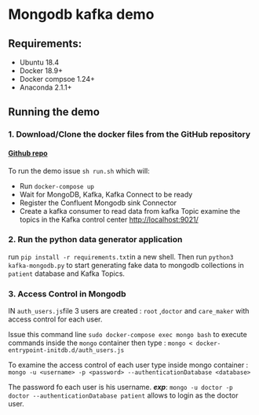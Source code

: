 # Mongodb kafka demo


## Requirements:
  
   * Ubuntu 18.4
   * Docker 18.9+
   * Docker compsoe 1.24+
   * Anaconda 2.1.1+

## Running the demo
 
 ### 1. Download/Clone the docker files from the GitHub repository
 
 #### [Github repo](https://github.com/sofienesafta/mongodb-kafka/tree/feature-review )
 
 To run the demo issue ```sh run.sh``` which will:

  * Run ```docker-compose up```
  * Wait for MongoDB, Kafka, Kafka Connect to be ready
  * Register the Confluent Mongodb sink Connector
  * Create a kafka consumer to read data from kafka Topic
examine the topics in the Kafka control center [http://localhost:9021/](http://localhost:9021/)
### 2. Run the python data generator application
   run ```pip install -r requirements.txt```in a new shell. Then 
   run ```python3 kafka-mongodb.py``` to start generating fake data to mongodb collections in ```patient``` database and Kafka Topics.

### 3. Access Control in Mongodb
  
   IN ```auth_users.js```file 3 users are created : ```root``` ,```doctor``` and ```care_maker``` with access control for each user.
   
   Issue this command line ```sudo docker-compose exec mongo bash``` to execute commands inside the ```mongo``` container then type : ```mongo < docker-entrypoint-initdb.d/auth_users.js```
   
  To examine the access control of each user type inside mongo container : ```mongo -u <username> -p <password> --authenticationDatabase <database>```
  
  The password fo each user is his username. ***exp***: ```mongo -u doctor -p doctor --authenticationDatabase patient```  allows to login as the doctor user.
